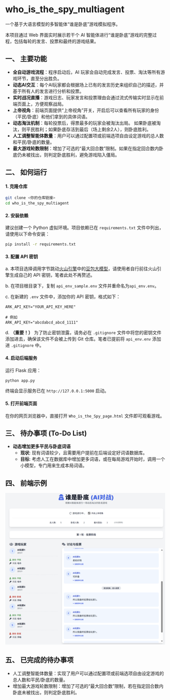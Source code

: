 # who_is_the_spy_multiagent

一个基于大语言模型的多智能体“谁是卧底”游戏模拟程序。

本项目通过 Web 界面实时展示若干个 AI 智能体进行“谁是卧底”游戏的完整过程，包括每轮的发言、投票和最终的游戏结果。

## 一、 主要功能

-   **全自动游戏流程**：程序启动后，AI 玩家会自动完成发言、投票、淘汰等所有游戏环节，直至分出胜负。
-   **动态AI交互**：每个AI玩家都会根据场上已有的发言历史来组织自己的描述，并基于所有人的发言进行分析和投票。
-   **实时战况直播**：游戏日志、玩家发言和投票理由会通过流式传输实时显示在前端页面上，方便观察战局。
-   **上帝视角**：前端页面提供“上帝视角”开关，开启后可以查看所有玩家的身份（平民/卧底）和他们拿到的具体词语。
-   **动态淘汰机制**：每轮投票后，得票最多的玩家会被淘汰出局。 如果卧底被淘汰，则平民胜利；如果卧底存活到最后（场上剩余2人），则卧底胜利。
-   **人工调整智能体数量**：用户可以通过配置项或前端选项自由设定游戏的总人数和平民/卧底的数量。
-   **最大游戏轮数限制**：增加了可选的“最大回合数”限制。如果在指定回合数内卧底仍未被找出，则判定卧底胜利，避免游戏陷入僵局。

## 二、 如何运行

#### 1. 克隆仓库

```bash
git clone <你的仓库链接>
cd who_is_the_spy_multiagent
```

#### 2. 安装依赖

建议创建一个 Python 虚拟环境。项目依赖已在 `requirements.txt` 文件中列出，请使用以下命令安装：

```bash
pip install -r requirements.txt
```

#### 3. 配置 API 密钥

a. 本项目选择调用字节跳动[火山引擎](https://www.volcengine.com/)中的[豆包大模型](https://www.volcengine.com/product/doubao)，请使用者自行前往火山引擎生成自己的 API 密钥，笔者此处不再赘述。

b. 在项目根目录下，复制 `api_env_sample.env` 文件并重命名为`api_env.env`。

c. 在新建的 `.env` 文件中，添加你的 API 密钥，格式如下：

   ```
   ARK_API_KEY="YOUR_API_KEY_HERE"

   # 例如
   ARK_API_KEY="abcdabcd_abcd_1111"
   ```

d. **（重要！）** 为了防止密钥泄露，请务必在 `.gitignore` 文件中将您的密钥文件添加进去，确保该文件不会被上传到 Git 仓库。笔者已提前将 `api_env.env` 添加进 `.gitignore` 中。

#### 4. 启动后端服务

运行 Flask 应用：

```bash
python app.py
```

终端会显示服务已在 `http://127.0.0.1:5000` 启动。

#### 5. 打开前端页面

在你的网页浏览器中，直接打开 `Who_is_the_Spy_page.html` 文件即可观看游戏。

## 三、 待办事项 (To-Do List)

-   **动态增加更多平民与卧底词语**
    -   **现状**: 现有词语较少，且需要用户提前在后端设定好词语数据库。
    -   **目标**: 考虑人工在数据库中增加更多词语，或在每局游戏开始时，调用一个小模型，专门用来生成本局词语。

## 四、 前端示例

![演示](/sample_pic/sample_2.png)

## 五、 已完成的待办事项

- 人工调整智能体数量：实现了用户可以通过配置项或前端选项自由设定游戏的总人数和平民/卧底的数量。
- 增加最大游戏轮数限制：增加了可选的“最大回合数”限制，若在指定回合数内卧底未被找出，则判定卧底胜利。
